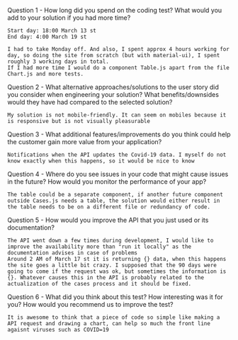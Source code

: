 Question 1 - How long did you spend on the coding test? What would you add to your solution if you had more time?
    
    Start day: 18:00 March 13 st
    End day: 4:00 March 19 st

    I had to take Monday off. And also, I spent approx 4 hours working for day, so doing the site from scratch (but with material-ui), I spent roughly 3 working days in total.
    If I had more time I would do a component Table.js apart from the file Chart.js and more tests.
    
Question 2 - What alternative approaches/solutions to the user story did you consider when engineering your solution? 
             What benefits/downsides would they have had compared to the selected solution?

    My solution is not mobile-friendly. It can seem on mobiles because it is responsive but is not visually pleasurable

Question 3 - What additional features/improvements do you think could help the customer gain more value from your application?

    Notifications when the API updates the Covid-19 data. I myself do not know exactly when this happens, so it would be nice to know

Question 4 - Where do you see issues in your code that might cause issues in the future? How would you monitor the performance of your app?

    The table could be a separate component, if another future component outside Cases.js needs a table, the solution would either result in the table needs to be on a different file or redundancy of code.

Question 5 - How would you improve the API that you just used or its documentation?

    The API went down a few times during development, I would like to improve the availability more than "run it locally" as the documentation advises in case of problems
    Around 2 AM of March 17 st it is returning {} data, when this happens the site goes a little bit crazy. I supposed that the 90 days were going to come if the request was ok, but sometimes the information is {}. Whatever causes this in the API is probably related to the actualization of the cases process and it should be fixed.


Question 6 - What did you think about this test? How interesting was it for you? How would you recommend us to improve the test?

    It is awesome to think that a piece of code so simple like making a API request and drawing a chart, can help so much the front line agaisnt viruses such as COVID=19
